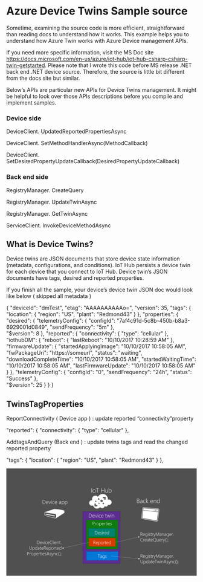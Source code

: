 # Azure Device Twins Sample source 
Sometime, examining the source code is more efficient, straightforward than reading docs to understand how it works. This example helps you to understand how Azure Twin works with Azure Device management APIs. 

If you need more specific information, visit the MS Doc site https://docs.microsoft.com/en-us/azure/iot-hub/iot-hub-csharp-csharp-twin-getstarted. Please note that I wrote this code before MS release .NET back end .NET device source. Therefore, the source is little bit different from the docs site but similar.
 
Below’s APIs are particular new APIs for Device Twins management. It might be helpful to look over those APIs descriptions before you compile and implement samples.  

### Device side 
 DeviceClient. UpdatedReportedPropertiesAsync
 
 DeviceClient. SetMethodHandlerAsync(MethodCallback) 

 DeviceClient. SetDesiredPropertyUpdateCallback(DesiredPropertyUpdateCallback)

### Back end side 
 RegistryManager. CreateQuery
 
 RegistryManager. UpdateTwinAsync
 
 RegistryManager. GetTwinAsync
 
 ServiceClient. InvokeDeviceMethodAsync 


## What is Device Twins? 
Device twins are JSON documents that store device state information (metadata, configurations, and conditions). IoT Hub persists a device twin for each device that you connect to IoT Hub. Device twin’s JSON documents have tags, desired and reported properties. 

If you finish all the sample, your device’s device twin JSON doc would look like below ( skipped all metadata ) 

{
  "deviceId": "dmTest",
  "etag": "AAAAAAAAAAo=",
  "version": 35,
  "tags": {
    "location": {
      "region": "US",
      "plant": "Redmond43"
    }
  },
  "properties": {
    "desired": {
      "telemetryConfig": {
        "configId": "7af4c91d-5c8b-450b-b8a3-6929001d0849",
        "sendFrequency": "5m"
      },      
      "$version": 8
    },
    "reported": {
      "connectivity": {
        "type": "cellular"
      },
      "iothubDM": {
        "reboot": {
          "lastReboot": "10/10/2017 10:28:59 AM"
        },
        "firmwareUpdate": {
          "startedApplyingImage": "10/10/2017 10:58:05 AM",
          "fwPackageUri": "https://someurl",
          "status": "waiting",
          "downloadCompleteTime": "10/10/2017 10:58:05 AM",
          "startedWaitingTime": "10/10/2017 10:58:05 AM",
          "lastFirmwareUpdate": "10/10/2017 10:58:05 AM"
        }
      },
      "telemetryConfig": {
        "configId": "0",
        "sendFrequency": "24h",
        "status": "Success"
      },      
      "$version": 25
    }
  }
}

## TwinsTagProperties
ReportConnectivity ( Device app ) : update reported “connectivity”property 
 
 "reported": {
      "connectivity": {
        "type": "cellular"
      },

AddtagsAndQuery (Back end ) : update twins tags and read the changed reported property 

"tags": {
    "location": {
      "region": "US",
      "plant": "Redmond43"
    }
  },

![TwinsTagProperties](image/TwinsTagProperties.png) 

